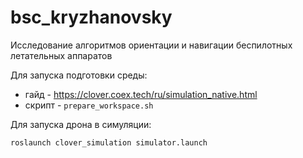 # bsc_kryzhanovsky

Исследование алгоритмов ориентации и навигации беспилотных летательных аппаратов

Для запуска подготовки среды:
- гайд - https://clover.coex.tech/ru/simulation_native.html
- скрипт - `prepare_workspace.sh`

Для запуска дрона в симуляции:
```console
roslaunch clover_simulation simulator.launch
```
